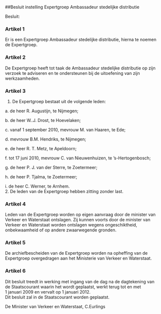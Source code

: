 <meta http-equiv='Content-Type' content='text/html; charset=utf-8' />

##Besluit instelling Expertgroep Ambassadeur stedelijke distributie

Besluit:    

### Artikel  1  

Er is een Expertgroep Ambassadeur stedelijke distributie, hierna te noemen de Expertgroep.  

### Artikel  2  

De Expertgroep heeft tot taak de Ambassadeur stedelijke distributie op zijn verzoek te adviseren en te ondersteunen bij de uitoefening van zijn werkzaamheden.  

### Artikel  3  

1.  De Expertgroep bestaat uit de volgende leden: 

a. de heer R. Augustijn, te Nijmegen;  

b. de heer W..J. Drost, te Hoevelaken;  

c. vanaf 1 september 2010, mevrouw M. van Haaren, te Ede;  

d. mevrouw B.M. Hendriks, te Nijmegen;  

e. de heer R. T. Metz, te Apeldoorn;  

f. tot 17 juni 2010, mevrouw C. van Nieuwenhuizen, te ’s-Hertogenbosch;  

g. de heer P. J. van der Sterre, te Zoetermeer;  

h. de heer P. Tjalma, te Zoetermeer;  

i. de heer C. Werner, te Arnhem.     
2.  De leden van de Expertgroep hebben zitting zonder last.   

### Artikel  4  

Leden van de Expertgroep worden op eigen aanvraag door de minister van Verkeer en Waterstaat ontslagen. Zij kunnen voorts door de minister van Verkeer en Waterstaat worden ontslagen wegens ongeschiktheid, onbekwaamheid of op andere zwaarwegende gronden.  

### Artikel  5  

De archiefbescheiden van de Expertgroep worden na opheffing van de Expertgroep overgedragen aan het Ministerie van Verkeer en Waterstaat.  

### Artikel  6  

Dit besluit treedt in werking met ingang van de dag na de dagtekening van de Staatscourant waarin het wordt geplaatst, werkt terug tot en met 1 januari 2009 en vervalt op 1 januari 2012.  
Dit besluit zal in de Staatscourant worden geplaatst.  

De 
Minister van Verkeer en Waterstaat,
C.Eurlings   
